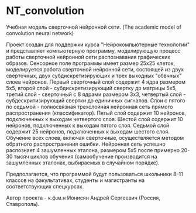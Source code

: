 # NT_convolution
Учебная модель сверточной нейронной сети. (The academic model of convolution neural network) 

Проект создан для поддержки курса "Нейрокомпьютерные технологии" и представляет компьютерную программу, моделирующую процесс работы сверточной нейронной сети распознавания графических образов. Сенсорное поле программы имеет размер 25x25 клеток, моделируется работа сверточной нейронной сети, состоящей из двух сверточных, двух субдискретизирующих и трех выходных "обвчных" слоев нейронов. Первый сверточный слой содержит 4 ядра размером 5x5, второй слой - субдискретизирующий свертку до матрицы 5x5, третий слой - сверточный с 8 ядрами размером 3x3, четвертый слой - субдескритизирующий свертки до единичных сигналов. Слои с пятого по седьмой - полносвязная трехслойная нейронная сеть прямого распространения (классификатор). Пятый слой содержит 10 нейронов, подключенных к выходам четвертого слоя. Шестой слой содержит 10 нейронов, подключенных к выходам пятого слоя. Седьмой слой содержит 25 нейронов, подключенных к выходам шестого слоя. Обучение всех слоев, включая сверточные, осуществляется методом обратного распространения ошибки.
Нейронная сеть успешно распознает 4 зашумленных эталона, размером 5x5 после примерно 20-30 тысяч циклов обучения (самообучение производится на зашумленных эталонах, выбираемых в случайном порядке).

Предполагается, что программой будут пользоваться школьники 8-11 классов на факультативах, студенты и магистранты на соответствующих спецкурсах.

Автор проекта - к.ф.м.н Ионисян Андрей Сергеевич (Россия, Ставрополь).

